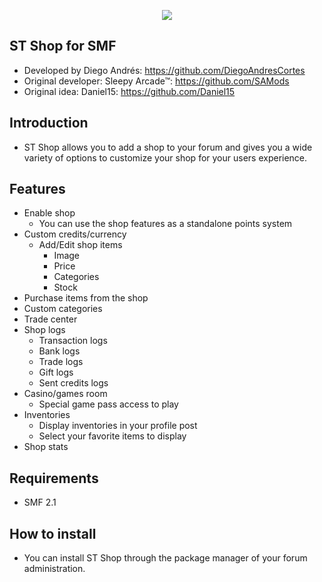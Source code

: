  <p align="center">
    <img src="https://smftricks.com/logos/logo.png">
 </p>
 
## ST Shop for SMF
- Developed by Diego Andrés: https://github.com/DiegoAndresCortes
- Original developer: Sleepy Arcade™: https://github.com/SAMods
- Original idea: Daniel15: https://github.com/Daniel15

## Introduction
* ST Shop allows you to add a shop to your forum and gives you a wide variety of options to customize your shop for your users experience.

## Features
- Enable shop
  - You can use the shop features as a standalone points system
- Custom credits/currency
  - Add/Edit shop items
    - Image
    - Price
    - Categories
    - Stock
- Purchase items from the shop
- Custom categories
- Trade center
- Shop logs
  - Transaction logs
  - Bank logs
  - Trade logs
  - Gift logs
  - Sent credits logs
- Casino/games room
  - Special game pass access to play
- Inventories
  - Display inventories in your profile post
  - Select your favorite items to display
- Shop stats

## Requirements
* SMF 2.1

## How to install
* You can install ST Shop through the package manager of your forum administration.
